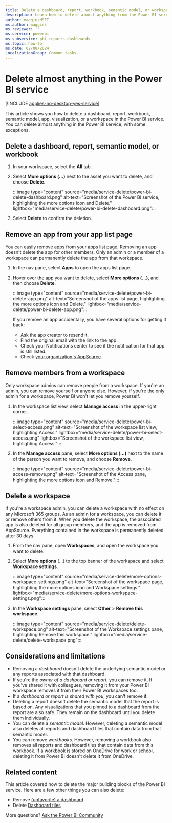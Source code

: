 ```yaml
---
title: Delete a dashboard, report, workbook, semantic model, or workspace
description: Learn how to delete almost anything from the Power BI service.
author: maggiesMSFT
ms.author: maggies
ms.reviewer: ''
ms.service: powerbi
ms.subservice: pbi-reports-dashboards
ms.topic: how-to
ms.date: 02/08/2024
LocalizationGroup: Common tasks
---
```

# Delete almost anything in the Power BI service

[!INCLUDE [applies-no-desktop-yes-service](../includes/applies-no-desktop-yes-service.md)]

This article shows you how to delete a dashboard, report, workbook, semantic model, app, visualization, or a workspace in the Power BI service. You can delete almost anything in the Power BI service, with some exceptions.

## Delete a dashboard, report, semantic model, or workbook

1. In your workspace, select the **All** tab.
1. Select **More options (...)** next to the asset you want to delete, and choose **Delete**.

    :::image type="content" source="media/service-delete/power-bi-delete-dashboard.png" alt-text="Screenshot of the Power BI service, highlighting the more options icon and Delete." lightbox="media/service-delete/power-bi-delete-dashboard.png":::

1. Select **Delete** to confirm the deletion.

## Remove an app from your app list page

You can easily remove apps from your apps list page. Removing an app doesn't delete the app for other members. Only an admin or a member of a workspace can permanently delete the app from that workspace.

1. In the nav pane, select **Apps** to open the apps list page.
2. Hover over the app you want to delete, select **More options (...)**, and then choose **Delete**.

   :::image type="content" source="media/service-delete/power-bi-delete-app.png" alt-text="Screenshot of the apps list page, highlighting the more options icon and Delete." lightbox="media/service-delete/power-bi-delete-app.png":::

   If you remove an app accidentally, you have several options for getting it back:

   - Ask the app creator to resend it.
   - Find the original email with the link to the app.
   - Check your Notifications center to see if the notification for that app is still listed.
   - Check [your organization's AppSource](../consumer/end-user-apps.md).

## Remove members from a workspace

Only workspace admins can remove people from a workspace. If you're an admin, you can remove yourself or anyone else. However, if you're the only admin for a workspace, Power BI won't let you remove yourself.

1. In the workspace list view, select **Manage access** in the upper-right corner.

    :::image type="content" source="media/service-delete/power-bi-select-access.png" alt-text="Screenshot of the workspace list view, highlighting Access." lightbox="media/service-delete/power-bi-select-access.png" lightbox="Screenshot of the workspace list view, highlighting Access.":::

1. In the **Manage access** pane, select **More options (...)** next to the name of the person you want to remove, and choose **Remove**.

    :::image type="content" source="media/service-delete/power-bi-access-remove.png" alt-text="Screenshot of the Access pane, highlighting the more options icon and Remove.":::

## Delete a workspace

If you're a workspace admin, you can delete a workspace with no effect on any Microsoft 365 groups. As an admin for a workspace, you can delete it or remove others from it. When you delete the workspace, the associated app is also deleted for all group members, and the app is removed from AppSource. Everything contained in the workspace is permanently deleted after 30 days.

1. From the nav pane, open **Workspaces**, and open the workspace you want to delete.

2. Select **More options** (...) to the top banner of the workspace and select **Workspace settings**.

    :::image type="content" source="media/service-delete/more-options-workspace-settings.png" alt-text="Screenshot of the workspace page, highlighting the more options icon and Workspace settings." lightbox="media/service-delete/more-options-workspace-settings.png":::
   
4. In the **Workspace settings** pane, select **Other** > **Remove this workspace**.

    :::image type="content" source="media/service-delete/delete-workspace.png" alt-text="Screenshot of the Workspace settings pane, highlighting Remove this workspace." lightbox="media/service-delete/delete-workspace.png":::

## Considerations and limitations

- Removing a *dashboard* doesn't delete the underlying semantic model or any reports associated with that dashboard.
- If you're the *owner of a dashboard or report*, you can remove it. If you've shared it with colleagues, removing it from your Power BI workspace removes it from their Power BI workspaces too.
- If a *dashboard or report is shared with you*, you can't remove it.
- Deleting a report doesn't delete the semantic model that the report is based on. Any visualizations that you pinned to a dashboard from the report are also safe. They remain on the dashboard until you delete them individually.
- You can delete a *semantic model*. However, deleting a semantic model also deletes all reports and dashboard tiles that contain data from that semantic model.
- You can remove *workbooks*. However, removing a workbook also removes all reports and dashboard tiles that contain data from this workbook. If a workbook is stored on OneDrive for work or school, deleting it from Power BI doesn't delete it from OneDrive.

## Related content

This article covered how to delete the major building blocks of the Power BI service. Here are a few other things you can also delete:

- Remove [(unfavorite) a dashboard](../consumer/end-user-favorite.md#unfavorite-content)
- Delete [Dashboard tiles](service-dashboard-edit-tile.md#delete-the-tile)

More questions? [Ask the Power BI Community](https://community.powerbi.com/)
